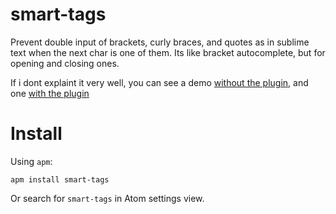 # smart-tags

Prevent double input of brackets, curly braces, and quotes as in sublime text when the next char is one of them. Its like bracket autocomplete, but for opening and closing ones.

If i dont explaint it very well, you can see a demo [without the plugin](https://youtu.be/BSIJKMp5GT8), and one [with the plugin](https://youtu.be/AP4GlXNk4Cg)

# Install

Using `apm`:
```
apm install smart-tags
```
Or search for `smart-tags` in Atom settings view.
